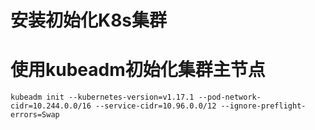 # 安装初始化K8s集群

# 使用kubeadm初始化集群主节点
`kubeadm init --kubernetes-version=v1.17.1 --pod-network-cidr=10.244.0.0/16 --service-cidr=10.96.0.0/12 --ignore-preflight-errors=Swap`

